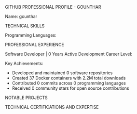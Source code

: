 GITHUB PROFESSIONAL PROFILE - GOUNTHAR

Name: gounthar

TECHNICAL SKILLS

Programming Languages: 

PROFESSIONAL EXPERIENCE

Software Developer | 0 Years Active Development
Career Level: 

Key Achievements:
- Developed and maintained 0 software repositories
- Created 37 Docker containers with 2.2M total downloads
- Contributed 0 commits across 0 programming languages
- Received 0 community stars for open source contributions

NOTABLE PROJECTS

TECHNICAL CERTIFICATIONS AND EXPERTISE

